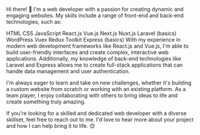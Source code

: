 Hi there! 👋
I'm a web developer with a passion for creating dynamic and engaging websites. My skills include a range of front-end and back-end technologies, such as:

HTML
CSS
JavaScript
React.js
Vue.js
Next.js
Nuxt.js
Laravel (basics)
WordPress
Vuex
Redux Toolkit
Express (basics)
With my experience in modern web development frameworks like React.js and Vue.js, I'm able to build user-friendly interfaces and create complex, interactive web applications. Additionally, my knowledge of back-end technologies like Laravel and Express allows me to create full-stack applications that can handle data management and user authentication.

I'm always eager to learn and take on new challenges, whether it's building a custom website from scratch or working with an existing platform. As a team player, I enjoy collaborating with others to bring ideas to life and create something truly amazing.

If you're looking for a skilled and dedicated web developer with a diverse skillset, feel free to reach out to me. I'd love to hear more about your project and how I can help bring it to life. 😊

<!--
**Shuhrat-web/Shuhrat-web** is a ✨ _special_ ✨ repository because its `README.md` (this file) appears on your GitHub profile.

Here are some ideas to get you started:

- 🔭 I’m currently working on ...
- 🌱 I’m currently learning ...
- 👯 I’m looking to collaborate on ...
- 🤔 I’m looking for help with ...
- 💬 Ask me about ...
- 📫 How to reach me: ...
- 😄 Pronouns: ...
- ⚡ Fun fact: ...
-->
